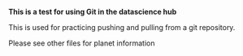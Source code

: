 **This is a test for using Git in the datascience hub**

This is used for practicing pushing and pulling from a git repository.

Please see other files for planet information
